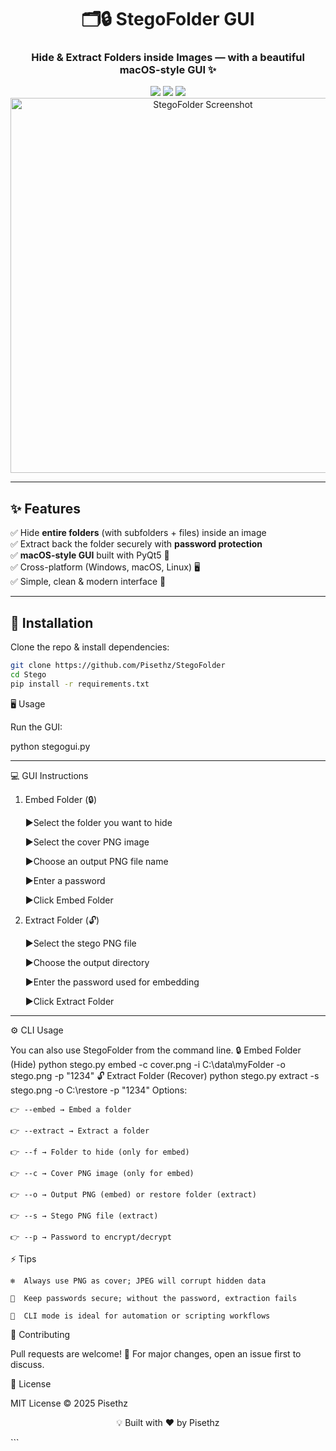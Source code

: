 <div align="center">

# 🗂️🔒 StegoFolder GUI
### Hide & Extract Folders inside Images — with a beautiful macOS-style GUI ✨

<img src="https://img.shields.io/badge/Python-3.10+-blue?style=for-the-badge&logo=python" />
<img src="https://img.shields.io/badge/PyQt5-GUI-orange?style=for-the-badge&logo=qt" />
<img src="https://img.shields.io/github/license/openai/openai-cookbook?style=for-the-badge" />

<img src="https://raw.githubusercontent.com/yourusername/StegoFolder/main/docs/screenshot.png" width="600" alt="StegoFolder Screenshot"/>

</div>

---

## ✨ Features

✅ Hide **entire folders** (with subfolders + files) inside an image  
✅ Extract back the folder securely with **password protection**  
✅ **macOS-style GUI** built with PyQt5 🎨  
✅ Cross-platform (Windows, macOS, Linux) 🖥️  
✅ Simple, clean & modern interface 💎  

---

## 🚀 Installation

Clone the repo & install dependencies:

```bash
git clone https://github.com/Pisethz/StegoFolder
cd Stego
pip install -r requirements.txt

```

🖥️ Usage

Run the GUI:

python stegogui.py

---
💻 GUI Instructions

1. Embed Folder (🔒)

    ▶️Select the folder you want to hide

    ▶️Select the cover PNG image

    ▶️Choose an output PNG file name

    ▶️Enter a password

    ▶️Click Embed Folder

2. Extract Folder (🔓)

    ▶️Select the stego PNG file

    ▶️Choose the output directory

    ▶️Enter the password used for embedding

    ▶️Click Extract Folder
---
⚙️ CLI Usage

You can also use StegoFolder from the command line.
🔒  Embed Folder (Hide)
python stego.py embed -c cover.png -i C:\data\myFolder -o stego.png -p "1234"
🔓  Extract Folder (Recover)
python stego.py extract -s stego.png -o C:\restore -p "1234"
Options:

    👉 --embed → Embed a folder

    👉 --extract → Extract a folder

    👉 --f → Folder to hide (only for embed)

    👉 --c → Cover PNG image (only for embed)

    👉 --o → Output PNG (embed) or restore folder (extract)

    👉 --s → Stego PNG file (extract)

    👉 --p → Password to encrypt/decrypt

⚡ Tips

    ❄️  Always use PNG as cover; JPEG will corrupt hidden data

    🔑  Keep passwords secure; without the password, extraction fails

    🤖  CLI mode is ideal for automation or scripting workflows

🤝 Contributing

Pull requests are welcome! 🎉
For major changes, open an issue first to discuss.

📜 License

MIT License © 2025 Pisethz

<div align="center">

💡 Built with ❤️ by Pisethz

</div> ```
